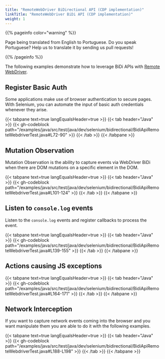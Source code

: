 ```yaml
---
title: "RemoteWebDriver BiDirectional API (CDP implementation)"
linkTitle: "RemoteWebDriver BiDi API (CDP implementation)"
weight: 1
---
```

{{% pageinfo color="warning" %}}
<p class="lead">
   <i class="fas fa-language display-4"></i>
   Page being translated from
   English to Portuguese. Do you speak Portuguese? Help us to translate
   it by sending us pull requests!
</p>
{{% /pageinfo %}}

The following examples demonstrate how to leverage BiDi APIs with [Remote WebDriver](/documentation/webdriver/remote_webdriver/).

## Register Basic Auth

Some applications make use of browser authentication to secure pages.
With Selenium, you can automate the input of basic auth credentials whenever they arise.

{{< tabpane text=true langEqualsHeader=true >}}
{{< tab header="Java" >}}
{{< gh-codeblock path="/examples/java/src/test/java/dev/selenium/bidirectional/BidiApiRemoteWebdriverTest.java#L72-90" >}}
{{< /tab >}}
{{< /tabpane >}}

## Mutation Observation

Mutation Observation is the ability to capture events via
WebDriver BiDi when there are DOM mutations on a specific
element in the DOM.

{{< tabpane text=true langEqualsHeader=true >}}
{{< tab header="Java" >}}
{{< gh-codeblock path="/examples/java/src/test/java/dev/selenium/bidirectional/BidiApiRemoteWebdriverTest.java#L101-124" >}}
{{< /tab >}}
{{< /tabpane >}}

## Listen to `console.log` events

Listen to the `console.log` events and register callbacks to process the event.

{{< tabpane text=true langEqualsHeader=true >}}
{{< tab header="Java" >}}
{{< gh-codeblock path="/examples/java/src/test/java/dev/selenium/bidirectional/BidiApiRemoteWebdriverTest.java#L139-155" >}}
{{< /tab >}}
{{< /tabpane >}}

## Actions causing JS exceptions

{{< tabpane text=true langEqualsHeader=true >}}
{{< tab header="Java" >}}
{{< gh-codeblock path="/examples/java/src/test/java/dev/selenium/bidirectional/BidiApiRemoteWebdriverTest.java#L164-171" >}}
{{< /tab >}}
{{< /tabpane >}}

## Network Interception

If you want to capture network events coming into the browser and you want manipulate them you are able to do
it with the following examples.

{{< tabpane text=true langEqualsHeader=true >}}
{{< tab header="Java" >}}
{{< gh-codeblock path="/examples/java/src/test/java/dev/selenium/bidirectional/BidiApiRemoteWebdriverTest.java#L188-L198" >}}
{{< /tab >}}
{{< /tabpane >}}

